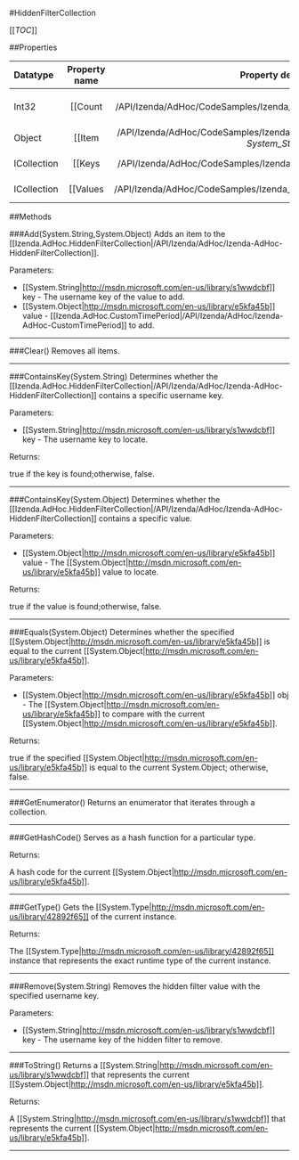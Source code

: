 #HiddenFilterCollection

[[_TOC_]]

##Properties

|Datatype|Property name|Property description|Default Value|
|:-------|:----------:|:-----------------:|:-----------:|
|Int32|[[Count|/API/Izenda/AdHoc/CodeSamples/Izenda_AdHoc_HiddenFilterCollection_Count]]|Gets the number of elements contained in the [[Izenda.AdHoc.HiddenFilterCollection|/API/Izenda/AdHoc/Izenda-AdHoc-HiddenFilterCollection]].|0|
|Object|[[Item|/API/Izenda/AdHoc/CodeSamples/Izenda_AdHoc_HiddenFilterCollection_Item_-_System_String_-_]]| Gets or sets the element with the specified key. |null|
|ICollection|[[Keys|/API/Izenda/AdHoc/CodeSamples/Izenda_AdHoc_HiddenFilterCollection_Keys]]|Gets an [[System.Collections.ICollection|http://msdn.microsoft.com/en-us/library/b1ht6113]] containing the username keys in the [[Izenda.AdHoc.HiddenFilterCollection|/API/Izenda/AdHoc/Izenda-AdHoc-HiddenFilterCollection]].|null|
|ICollection|[[Values|/API/Izenda/AdHoc/CodeSamples/Izenda_AdHoc_HiddenFilterCollection_Values]]|Gets an [[System.Collections.ICollection|http://msdn.microsoft.com/en-us/library/b1ht6113]] containing the values in the [[Izenda.AdHoc.HiddenFilterCollection|/API/Izenda/AdHoc/Izenda-AdHoc-HiddenFilterCollection]].|null|


##Methods

###Add(System.String,System.Object)
Adds an item to the [[Izenda.AdHoc.HiddenFilterCollection|/API/Izenda/AdHoc/Izenda-AdHoc-HiddenFilterCollection]].

Parameters: 

* [[System.String|http://msdn.microsoft.com/en-us/library/s1wwdcbf]] key  - The username key of the value to add.
* [[System.Object|http://msdn.microsoft.com/en-us/library/e5kfa45b]] value  - [[Izenda.AdHoc.CustomTimePeriod|/API/Izenda/AdHoc/Izenda-AdHoc-CustomTimePeriod]] to add.






---


###Clear()
 Removes all items. 






---


###ContainsKey(System.String)
Determines whether the [[Izenda.AdHoc.HiddenFilterCollection|/API/Izenda/AdHoc/Izenda-AdHoc-HiddenFilterCollection]] contains a specific username key.

Parameters: 

* [[System.String|http://msdn.microsoft.com/en-us/library/s1wwdcbf]] key  - The username key to locate.





Returns:

true if the key is found;otherwise, false. 


---


###ContainsKey(System.Object)
Determines whether the [[Izenda.AdHoc.HiddenFilterCollection|/API/Izenda/AdHoc/Izenda-AdHoc-HiddenFilterCollection]] contains a specific value.

Parameters: 

* [[System.Object|http://msdn.microsoft.com/en-us/library/e5kfa45b]] value  - The [[System.Object|http://msdn.microsoft.com/en-us/library/e5kfa45b]] value to locate.





Returns:

true if the value is found;otherwise, false. 


---


###Equals(System.Object)
Determines whether the specified [[System.Object|http://msdn.microsoft.com/en-us/library/e5kfa45b]] is equal to the current [[System.Object|http://msdn.microsoft.com/en-us/library/e5kfa45b]].

Parameters: 

* [[System.Object|http://msdn.microsoft.com/en-us/library/e5kfa45b]] obj  - The [[System.Object|http://msdn.microsoft.com/en-us/library/e5kfa45b]] to compare with the current [[System.Object|http://msdn.microsoft.com/en-us/library/e5kfa45b]].





Returns:

true if the specified [[System.Object|http://msdn.microsoft.com/en-us/library/e5kfa45b]] is equal to the current System.Object; otherwise, false.


---


###GetEnumerator()
 Returns an enumerator that iterates through a collection. 






---


###GetHashCode()
 Serves as a hash function for a particular type.  





Returns:

A hash code for the current [[System.Object|http://msdn.microsoft.com/en-us/library/e5kfa45b]].


---


###GetType()
Gets the [[System.Type|http://msdn.microsoft.com/en-us/library/42892f65]] of the current instance.





Returns:

The [[System.Type|http://msdn.microsoft.com/en-us/library/42892f65]] instance that represents the exact runtime type of the current instance.


---


###Remove(System.String)
 Removes the hidden filter value with the specified username key. 

Parameters: 

* [[System.String|http://msdn.microsoft.com/en-us/library/s1wwdcbf]] key  - The username key of the hidden filter to remove.






---


###ToString()
Returns a [[System.String|http://msdn.microsoft.com/en-us/library/s1wwdcbf]] that represents the current [[System.Object|http://msdn.microsoft.com/en-us/library/e5kfa45b]].





Returns:

A [[System.String|http://msdn.microsoft.com/en-us/library/s1wwdcbf]] that represents the current [[System.Object|http://msdn.microsoft.com/en-us/library/e5kfa45b]].


---


